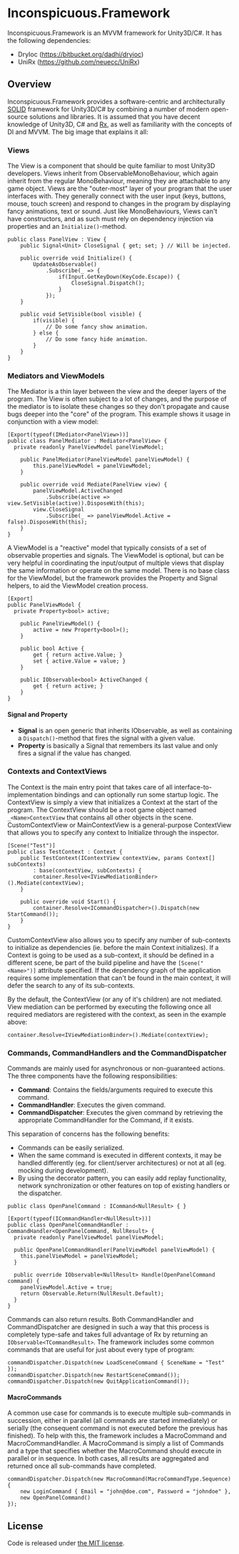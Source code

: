 Inconspicuous.Framework
=======================

Inconspicuous.Framework is an MVVM framework for Unity3D/C#. It has the following dependencies:

* DryIoc (https://bitbucket.org/dadhi/dryioc)
* UniRx (https://github.com/neuecc/UniRx)

## Overview

Inconspicuous.Framework provides a software-centric and architecturally [SOLID](http://en.wikipedia.org/wiki/SOLID_(object-oriented_design)) framework for Unity3D/C# by combining a number of modern open-source solutions and libraries. It is assumed that you have decent knowledge of Unity3D, C# and [Rx](https://rx.codeplex.com/), as well as familiarity with the concepts of DI and MVVM. The big image that explains it all:

### Views

The View is a component that should be quite familiar to most Unity3D developers. Views inherit from ObservableMonoBehaviour, which again inherit from the regular MonoBehaviour, meaning they are attachable to any game object. Views are the "outer-most" layer of your program that the user interfaces with. They generally connect with the user input (keys, buttons, mouse, touch screen) and respond to changes in the program by displaying fancy animations, text or sound. Just like MonoBehaviours, Views can't have constructors, and as such must rely on dependency injection via properties and an `Initialize()`-method.

```
public class PanelView : View {
	public Signal<Unit> CloseSignal { get; set; } // Will be injected.

	public override void Initialize() {
		UpdateAsObservable()
			.Subscribe(_ => {
				if(Input.GetKeyDown(KeyCode.Escape)) {
					CloseSignal.Dispatch();
				}
			});
	}

	public void SetVisible(bool visible) {
		if(visible) {
			// Do some fancy show animation.
		} else {
			// Do some fancy hide animation.
		}
	}
}
```

### Mediators and ViewModels

The Mediator is a thin layer between the view and the deeper layers of the program. The View is often subject to a lot of changes, and the purpose of the mediator is to isolate these changes so they don't propagate and cause bugs deeper into the "core" of the program. This example shows it usage in conjunction with a view model:

```
[Export(typeof(IMediator<PanelView>))]
public class PanelMediator : Mediator<PanelView> {
  private readonly PanelViewModel panelViewModel;

	public PanelMediator(PanelViewModel panelViewModel) {
		this.panelViewModel = panelViewModel;
	}  

	public override void Mediate(PanelView view) {
		panelViewModel.ActiveChanged
			.Subscribe(active => view.SetVisible(active)).DisposeWith(this);
		view.CloseSignal
			.Subscribe(_ => panelViewModel.Active = false).DisposeWith(this);
	}
}
```

A ViewModel is a "reactive" model that typically consists of a set of observable properties and signals. The ViewModel is optional, but can be very helpful in coordinating the input/output of multiple views that display the same information or operate on the same model. There is no base class for the ViewModel, but the framework provides the Property<T> and Signal<T> helpers, to aid the ViewModel creation process.

```
[Export]
public PanelViewModel {
  private Property<bool> active;

	public PanelViewModel() {
		active = new Property<bool>();
	}

	public bool Active {
		get { return active.Value; }
		set { active.Value = value; }
	}

	public IObservable<bool> ActiveChanged {
		get { return active; }
	}
}
```

#### Signal<T> and Property<T>

* __Signal<T>__ is an open generic that inherits IObservable<T>, as well as containing a `Dispatch()`-method that fires the signal with a given value.
* __Property<T>__ is basically a Signal<T> that remembers its last value and only fires a signal if the value has changed.
	
### Contexts and ContextViews

The Context is the main entry point that takes care of all interface-to-implementation bindings and can optionally run some startup logic. The ContextView is simply a view that initializes a Context at the start of the program. The ContextView should be a root game object named `_<Name>ContextView` that contains all other objects in the scene. CustomContextView or MainContextView is a general-purpose ContextView that allows you to specify any context to Initialize through the inspector.

```
[Scene("Test")]
public class TestContext : Context {
	public TestContext(IContextView contextView, params Context[] subContexts)
		: base(contextView, subContexts) {
		container.Resolve<IViewMediationBinder>().Mediate(contextView);
	}

	public override void Start() {
		container.Resolve<ICommandDispatcher>().Dispatch(new StartCommand());
	}
}
```

CustomContextView also allows you to specify any number of sub-contexts to initialize as dependencies (ie. before the main Context initializes). If a Context is going to be used as a sub-context, it should be defined in a different scene, be part of the build pipeline and have the `[Scene("<Name>")]` attribute specified. If the dependency graph of the application requires some implementation that can't be found in the main context, it will defer the search to any of its sub-contexts.

By the default, the ContextView (or any of it's children) are not mediated. View mediation can be performed by executing the following once all required mediators are registered with the context, as seen in the example above:

```
container.Resolve<IViewMediationBinder>().Mediate(contextView);
```

### Commands, CommandHandlers and the CommandDispatcher

Commands are mainly used for asynchronous or non-guaranteed actions. The three components have the following responsibilities:

* __Command__: Contains the fields/arguments required to execute this command.
* __CommandHandler__: Executes the given command.
* __CommandDispatcher__: Executes the given command by retrieving the appropriate CommandHandler for the Command, if it exists.

This separation of concerns has the following benefits:

* Commands can be easily serialized.
* When the same command is executed in different contexts, it may be handled differently (eg. for client/server architectures) or not at all (eg. mocking during development).
* By using the decorator pattern, you can easily add replay functionality, network synchronization or other features on top of existing handlers or the dispatcher.

```
public class OpenPanelCommand : ICommand<NullResult> { }

[Export(typeof(ICommandHandler<NullResult>))]
public class OpenPanelCommandHandler : CommandHandler<OpenPanelCommand, NullResult> {
  private readonly PanelViewModel panelViewModel;
  
  public OpenPanelCommandHandler(PanelViewModel panelViewModel) {
    this.panelViewModel = panelViewModel;
  }
  
  public override IObservable<NullResult> Handle(OpenPanelCommand command) {
    panelViewModel.Active = true;
    return Observable.Return(NullResult.Default);
  }
}
```

Commands can also return results. Both CommandHandler and CommandDispatcher are designed in such a way that this process is completely type-safe and takes full advantage of Rx by returning an `IObservable<TCommandResult>`. The framework includes some common commands that are useful for just about every type of program:

```
commandDispatcher.Dispatch(new LoadSceneCommand { SceneName = "Test" });
commandDispatcher.Dispatch(new RestartSceneCommand());
commandDispatcher.Dispatch(new QuitApplicationCommand());
```

#### MacroCommands

A common use case for commands is to execute multiple sub-commands in succession, either in parallel (all commands are started immediately) or serially (the consequent command is not executed before the previous has finished). To help with this, the framework includes a MacroCommand and MacroCommandHandler. A MacroCommand is simply a list of Commands and a type that specifies whether the MacroCommand should execute in parallel or in sequence. In both cases, all results are aggregated and returned once all sub-commands have completed.

```
commandDispatcher.Dispatch(new MacroCommand(MacroCommandType.Sequence) {
	new LoginCommand { Email = "john@doe.com", Password = "johndoe" },
	new OpenPanelCommand()
});
```

## License

Code is released under [the MIT license](LICENSE.md).
